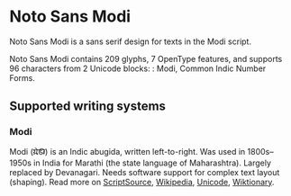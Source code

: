 
# Noto Sans Modi

Noto Sans Modi is a sans serif design for texts in the Modi script. 

Noto Sans Modi contains 209 glyphs, 7 OpenType features, and supports 96 characters from 2 Unicode blocks: : Modi, Common Indic Number Forms.


## Supported writing systems


### Modi

Modi (𑘦𑘻𑘚𑘲) is an Indic abugida, written left-to-right. Was used in 1800s–1950s in India for Marathi (the state language of Maharashtra). Largely replaced by Devanagari. Needs software support for complex text layout (shaping). Read more on [ScriptSource](https://scriptsource.org/scr/Modi), [Wikipedia](https://en.wikipedia.org/wiki/ISO_15924:Modi), [Unicode](https://www.unicode.org/versions/Unicode13.0.0/ch15.pdf#G80897), [Wiktionary](https://en.wiktionary.org/wiki/Category:Modi_script).

